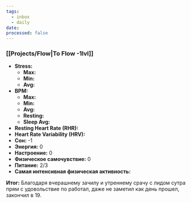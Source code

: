 ```yaml
---
tags:
  - inbox
  - daily
date:
processed: false
---
```


### [[Projects/Flow|To Flow -1lvl]]

- **Stress:**
	- **Max:**
	- **Min:** 
	- **Avg:** 
- **BPM:**
	- **Max:**
	- **Min:**
	- **Avg:**
	- **Resting:**
	- **Sleep Avg:** 
- **Resting Heart Rate (RHR):**
- **Heart Rate Variability (HRV):** 
- **Сон:** -1
- **Энергия:** 0
- **Настроение:** 0
- **Физическое самочувствие:** 0
- **Питание:** 2/3
- **Самая интенсивная физическая активность:**

**Итог:**
Благодаря вчерашнему зачилу и утреннему срачу с лидом сутра прям с удовольствие по работал, даже не заметил как день прошел, закончил в 19. 
